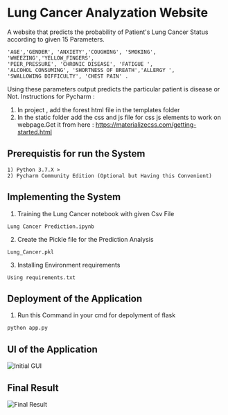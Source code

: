# Lung Cancer Analyzation Website

A website that predicts the probability of Patient's Lung Cancer Status according to given 15 Parameters.
```
'AGE','GENDER', 'ANXIETY','COUGHING', 'SMOKING', 'WHEEZING','YELLOW_FINGERS',
'PEER_PRESSURE', 'CHRONIC DISEASE', 'FATIGUE ',
'ALCOHOL CONSUMING', 'SHORTNESS OF BREATH','ALLERGY ',
'SWALLOWING DIFFICULTY', 'CHEST PAIN' .
```
Using these parameters output predicts the particular patient is disease or Not.
Instructions for Pycharm :
1) In project , add the forest html file in the templates folder
2) In the static folder add the css and js file for css js elements to work on webpage.Get it from here : https://materializecss.com/getting-started.html

## Prerequistis for run the System
```
1) Python 3.7.X >
2) Pycharm Community Edition (Optional but Having this Convenient)
```
## Implementing the System

1) Training the Lung Cancer notebook with given Csv File
```
Lung Cancer Prediction.ipynb
```
2) Create the Pickle file for the Prediction Analysis
```
Lung_Cancer.pkl
```
3) Installing Environment requirements
```
Using requirements.txt
```

## Deployment of the Application
1) Run this Command in your cmd for depolyment of flask
```
python app.py
```
## UI of the Application
![Initial GUI](https://github.com/Pandula1234/Lung-Cancer-Project/blob/main/static/Interface1.PNG)

## Final Result
![Final Result](https://github.com/Pandula1234/Lung-Cancer-Project/blob/main/static/Interface2.PNG)


